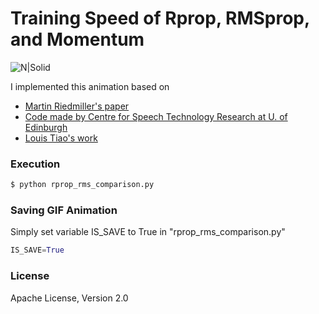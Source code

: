 # Training Speed of Rprop, RMSprop, and Momentum

![N|Solid](https://github.com/Brandon-HY-Lin/neural_networks_for_machine_learning/blob/master/week_06/rprop/rprop_animation_3d.gif?raw=true)

I implemented this animation based on 

  * [Martin Riedmiller's paper](http://www.inf.fu-berlin.de/lehre/WS06/Musterererkennung/Paper/rprop.pdf)
  * [Code made by Centre for Speech Technology Research at U. of Edinburgh](https://github.com/CSTR-Edinburgh/merlin/blob/master/src/training_schemes/rprop.py)
  * [Louis Tiao's work](http://tiao.io/notes/visualizing-and-animating-optimization-algorithms-with-matplotlib/)

### Execution
```sh
$ python rprop_rms_comparison.py
```

### Saving GIF Animation
Simply set variable IS_SAVE to True in "rprop_rms_comparison.py"
```python
IS_SAVE=True
```

### License

Apache License, Version 2.0
